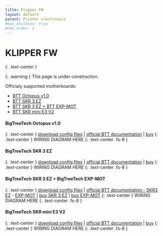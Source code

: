 ```yaml
---
title: Klipper FW
layout: default
parent: Printer electronics
#has_children: true
#nav_order: 1
---
```

# KLIPPER FW
{: .text-center }

{: .warning }
This page is under construction.

Officialy supported motherboards:
- [BTT Octopus v1.0]
- [BTT SKR 3 EZ]
- [BTT SKR 3 EZ + BTT EXP-MOT]
- [BTT SKR mini E3 V2]

#### BigTreeTech Octopus v1.0
{: .text-center }
[download config files](./assets/fw/blank) | [official BTT documentation](https://github.com/bigtreetech/BIGTREETECH-OCTOPUS-V1.0/tree/master/Hardware) | [buy](no.link)
{: .text-center }
WIRING DIAGRAM HERE
{: .text-center .fs-8 }

#### BigTreeTech SKR 3 EZ
{: .text-center }
[download config files](./assets/fw/blank) | [official BTT documentation](https://github.com/bigtreetech/SKR-3/tree/master/Hardware%20(SKR%203%20EZ)) | [buy](no.link)
{: .text-center }
WIRING DIAGRAM HERE
{: .text-center .fs-8 }

#### BigTreeTech SKR 3 EZ + BigTreeTech EXP-MOT
{: .text-center }
[download config files](./assets/fw/blank) | [official BTT documentation - SKR3 EZ](https://github.com/bigtreetech/SKR-3/tree/master/Hardware%20(SKR%203%20EZ)) - [EXP-MOT](https://github.com/bigtreetech/BTT-Expansion-module/tree/master/BTT%20EXP-MOT) | [buy SKR 3 EZ](no.link) | [buy EXP-MOT](no.link)
{: .text-center }
WIRING DIAGRAM HERE
{: .text-center .fs-8 }

#### BigTreeTech SKR mini E3 V2
{: .text-center }
[download config files](./assets/fw/blank) | [official BTT documentation](https://github.com/bigtreetech/BIGTREETECH-SKR-mini-E3/tree/master/hardware/BTT%20SKR%20MINI%20E3%20V2.0/Hardware) | [buy](no.link)
{: .text-center }
WIRING DIAGRAM HERE
{: .text-center .fs-8 }

[BTT Octopus v1.0]: https://rh3d.xyz/klipper.html#bigtreetech-octopus-v10
[BTT SKR 3 EZ]: https://rh3d.xyz/klipper.html#bigtreetech-skr-3-ez
[BTT SKR 3 EZ + BTT EXP-MOT]: https://rh3d.xyz/klipper.html#bigtreetech-skr-3-ez--bigtreetech-exp-mot
[BTT SKR mini E3 V2]: https://rh3d.xyz/klipper.html#bigtreetech-skr-mini-e3-v2
